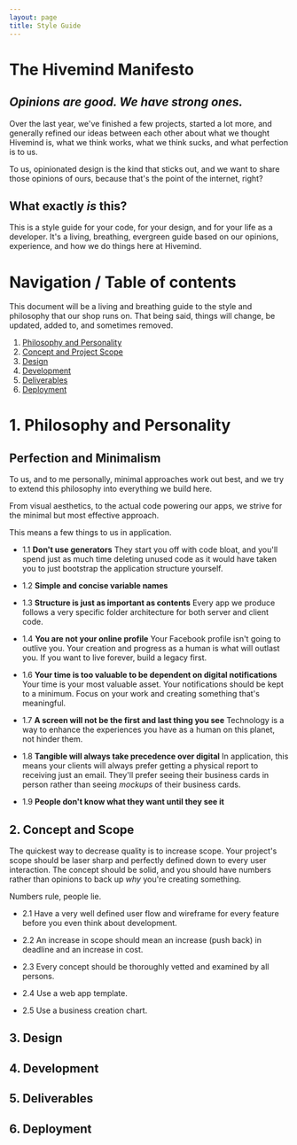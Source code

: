 ```yaml
---
layout: page
title: Style Guide
---
```


# The Hivemind Manifesto

## _Opinions are good. We have strong ones._
Over the last year, we've finished a few projects, started a lot more, and generally refined our ideas between each 
other about what we thought Hivemind is, what we think works, what we think sucks, and what perfection is to us. 

To us, opinionated design is the kind that sticks out, and we want to share those opinions of ours, because that's the point of the internet, right? 

## What exactly _is_ this? 
This is a style guide for your code, for your design, and for your life as a developer. It's a living, breathing, evergreen guide based on our opinions, experience, and how we do things here at Hivemind. 

# Navigation / Table of contents 

This document will be a living and breathing guide to the style and philosophy that our shop runs on. That being said, things will change, be updated, added to, and sometimes removed. 

1. [Philosophy and Personality](#philosophy) 
2. [Concept and Project Scope](#concept) 
3. [Design](#design)
4. [Development](#development)
5. [Deliverables](#deliverables)
6. [Deployment](#deployment)

## <a name="philosophy"></a>
# 1. Philosophy and Personality 

## Perfection and Minimalism  

To us, and to me personally, minimal approaches work out best, and we try to extend this philosophy into everything
we build here. 

From visual aesthetics, to the actual code powering our apps, we strive for the minimal but most effective approach.

This means a few things to us in application. 


* 1.1 **Don't use generators**
They start you off with code bloat, and you'll spend just as much time deleting unused code as it would have taken you to just bootstrap the application structure yourself.
	
* 1.2 **Simple and concise variable names**
	
* 1.3 **Structure is just as important as contents**
Every app we produce follows a very specific folder architecture for both server and client code. 

* 1.4 **You are not your online profile**
Your Facebook profile isn't going to outlive you. Your creation and progress as a human is what will outlast you. If you want to live forever, build a legacy first. 

* 1.6 **Your time is too valuable to be dependent on digital notifications**
Your time is your most valuable asset. Your notifications should be kept to a minimum. Focus on your work and creating something that's meaningful. 

* 1.7 **A screen will not be the first and last thing you see**
Technology is a way to enhance the experiences you have as a human on this planet, not hinder them. 

* 1.8 **Tangible will always take precedence over digital**
In application, this means your clients will always prefer getting a physical report to receiving just an email. They'll prefer seeing their business cards 
in person rather than seeing _mockups_ of their business cards. 

* 1.9 **People don't know what they want until they see it**



## <a name="concept"></a>
## 2. Concept and Scope

The quickest way to decrease quality is to increase scope. Your project's scope should be laser sharp and perfectly defined down to every user interaction. 
The concept should be solid, and you should have numbers rather than opinions to back up _why_ you're creating something. 

Numbers rule, people lie. 

* 2.1 Have a very well defined user flow and wireframe for every feature before you even think about development. 

* 2.2 An increase in scope should mean an increase (push back) in deadline and an increase in cost. 

* 2.3 Every concept should be thoroughly vetted and examined by all persons. 

* 2.4 Use a web app template. 

* 2.5 Use a business creation chart. 


## <a name="design"></a>
## 3. Design 


## <a name="development"></a>
## 4. Development 


## <a name="deliverables"></a>
## 5. Deliverables 


## <a name="deployment"></a>
## 6. Deployment 




